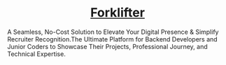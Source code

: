 <div align="center" >
<a href="https://forklifter.vercel.app/">
  <h1 align="center">Forklifter</h1>
</a>
</div>

A Seamless, No-Cost Solution to Elevate Your Digital Presence & Simplify Recruiter Recognition.The Ultimate Platform for Backend Developers and Junior Coders to Showcase Their Projects, Professional Journey, and Technical Expertise.
